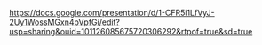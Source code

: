 https://docs.google.com/presentation/d/1-CFR5i1LfVyJ-2Uy1WossMGxn4pVpfGi/edit?usp=sharing&ouid=101126085675720306292&rtpof=true&sd=true
